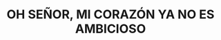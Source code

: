 ---
capo: 0
id: 232
lang: es-es
step: cat
subtitle: ''
tags: []
title: OH SEÑOR, MI CORAZÓN YA NO ES AMBICIOSO
---